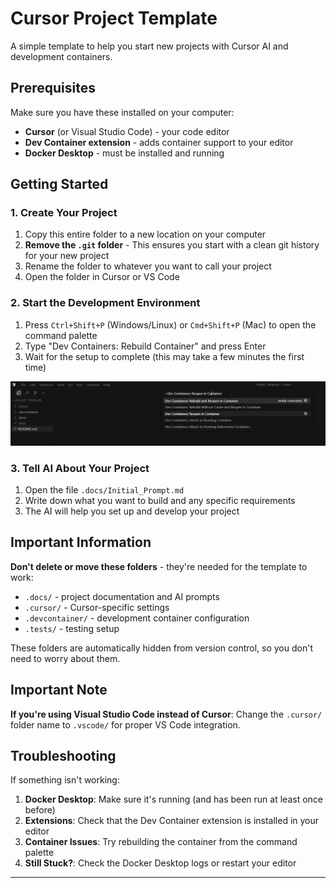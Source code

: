 # Cursor Project Template

A simple template to help you start new projects with Cursor AI and development containers.

## Prerequisites

Make sure you have these installed on your computer:

- **Cursor** (or Visual Studio Code) - your code editor
- **Dev Container extension** - adds container support to your editor
- **Docker Desktop** - must be installed and running

## Getting Started

### 1. Create Your Project
1. Copy this entire folder to a new location on your computer
2. **Remove the `.git` folder** - This ensures you start with a clean git history for your new project
3. Rename the folder to whatever you want to call your project
4. Open the folder in Cursor or VS Code

### 2. Start the Development Environment
1. Press `Ctrl+Shift+P` (Windows/Linux) or `Cmd+Shift+P` (Mac) to open the command palette
2. Type "Dev Containers: Rebuild Container" and press Enter
3. Wait for the setup to complete (this may take a few minutes the first time)

![Dev Container Setup](.docs/images/devcontainer.png)

### 3. Tell AI About Your Project
1. Open the file `.docs/Initial_Prompt.md`
2. Write down what you want to build and any specific requirements
3. The AI will help you set up and develop your project

## Important Information

**Don't delete or move these folders** - they're needed for the template to work:
- `.docs/` - project documentation and AI prompts
- `.cursor/` - Cursor-specific settings
- `.devcontainer/` - development container configuration
- `.tests/` - testing setup

These folders are automatically hidden from version control, so you don't need to worry about them.

## Important Note

**If you're using Visual Studio Code instead of Cursor**: Change the `.cursor/` folder name to `.vscode/` for proper VS Code integration.

## Troubleshooting

If something isn't working:

1. **Docker Desktop**: Make sure it's running (and has been run at least once before)
2. **Extensions**: Check that the Dev Container extension is installed in your editor
3. **Container Issues**: Try rebuilding the container from the command palette
4. **Still Stuck?**: Check the Docker Desktop logs or restart your editor

---





